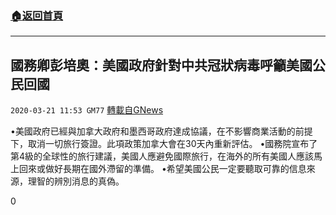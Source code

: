 ###  [:house:返回首頁](https://github.com/ourhimalayas/txt)
---

## 國務卿彭培奧：美國政府針對中共冠狀病毒呼籲美國公民回國
`2020-03-21 11:53 GM77` [轉載自GNews](https://gnews.org/zh-hant/147811/)

•美國政府已經與加拿大政府和墨西哥政府達成協議，在不影響商業活動的前提下，取消一切旅行簽證。此項政策加拿大會在30天內重新評估。
•國務院宣布了第4級的全球性的旅行建議，美國人應避免國際旅行，在海外的所有美國人應該馬上回來或做好長期在國外滯留的準備。
•希望美國公民一定要聽取可靠的信息來源，理智的辨別消息的真偽。

0
